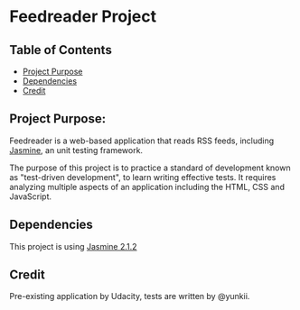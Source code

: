 # Feedreader Project

## Table of Contents

* [Project Purpose](#project-purpose)
* [Dependencies](#dependencies)
* [Credit](#credit)

## Project Purpose:

Feedreader is a web-based application that reads RSS feeds, including [Jasmine](http://jasmine.github.io/), an unit testing framework.

The purpose of this project is to practice a standard of development known as "test-driven development", to learn writing effective tests. It requires analyzing multiple aspects of an application including the HTML, CSS and JavaScript.


## Dependencies

This project is using [Jasmine 2.1.2](http://jasmine.github.io/) 

## Credit

Pre-existing application by Udacity, tests are written by @yunkii.